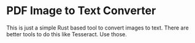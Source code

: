 # PDF Image to Text Converter

This is just a simple Rust based tool to convert images to text. There are better tools to 
do this like Tesseract.  Use those.